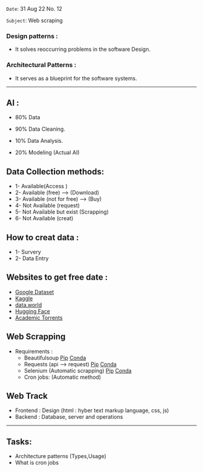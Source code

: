 `Date`: 31 Aug 22 No. 12

`Subject`: Web scraping

### Design patterns :
 - It solves reoccurring problems in the software Design.
 
### Architectural Patterns :
 - It serves as a blueprint for the software systems.
 ---------------------------------------------------------------------------------------------------------------------------------------------------------------------------------------------------------------------------
 
## AI :
  - 80% Data
   - 90% Data Cleaning.
   - 10% Data Analysis.
   
  - 20% Modeling (Actual AI)
  
## Data Collection methods: 
  - 1- Available(Access ) 
  - 2- Available (free) --> (Download)
  - 3- Available (not for free) --> (Buy)
  - 4- Not Available (request)
  - 5- Not Available but exist (Scrapping)
  - 6- Not Available (creat)
  
## How to creat data :
 - 1- Survery
 - 2- Data Entry
 
## Websites to get free date :
  - [Google Dataset](https://datasetsearch.research.google.com/)
  - [Kaggle](https://www.kaggle.com/datasets)
  - [data.world](https://data.world/datasets/open-data)
  - [Hugging Face](https://huggingface.co/datasets)
  - [Academic Torrents](https://academictorrents.com/collection/datasets)
  
## Web Scrapping 
- Requirements :
  - Beautifulsoup [Pip](https://pypi.org/project/beautifulsoup4/) [Conda](https://anaconda.org/anaconda/beautifulsoup4)
  - Requests (api --> request) [Pip](https://pypi.org/project/requests/) [Conda](https://anaconda.org/anaconda/requests)
  - Selenium (Automatic scrapping) [Pip](https://pypi.org/project/selenium/) [Conda](https://anaconda.org/conda-forge/selenium)
  - Cron jobs: (Automatic method)
  
## Web Track 
- Frontend : Design (html : hyber text markup language, css, js)
- Backend : Database, server and operations
----------------------------------------------------------------------------------------------------------------------------------------------------------------------------------------------------------------------------


## Tasks:
-  Architecture patterns (Types,Usage)
-  What is cron jobs

  
 
 